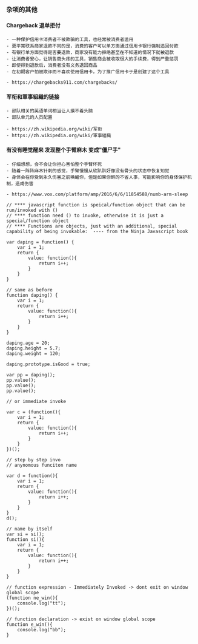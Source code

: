 ### 杂项的其他

#### Chargeback 退单拒付
	- 一种保护信用卡消费者不被欺骗的工具，也经常被消费者滥用
	- 更平常联系商家退款不同的是，消费的客户可以单方面通过信用卡银行强制追回付款
	- 有银行单方面觉得是否要退款，商家没有能力拒绝甚至在不知道的情况下就被退款
	- 让消费者安心，让销售商头疼的工具，销售商会被收取很大的手续费，得到严重惩罚
	- 即使得到退款后，消费者没有义务退回商品
	- 在初期客户怕被欺诈而不喜欢使用信用卡，为了推广信用卡于是创建了这个工具

	- https://chargebacks911.com/chargebacks/


#### 军衔和軍事組織的链接
	- 部队相关的英语单词相当让人摸不着头脑
	- 部队单元的人员配置

	- https://zh.wikipedia.org/wiki/军衔
	- https://zh.wikipedia.org/wiki/軍事組織

#### 有没有睡觉醒来 发现整个手臂麻木 变成"僵尸手"
	- 仔细想想，会不会让你担心害怕整个手臂坏死
	- 随着一阵阵麻木针刺的感觉，手臂慢慢从软趴趴好像没有骨头的状态中恢复知觉
	- 身体会在你受到永久伤害之前唤醒你，但是如果你醉的不省人事，可能影响你的身体保护机制，造成伤害

	- https://www.vox.com/platform/amp/2016/6/6/11854588/numb-arm-sleep

```
// **** javascript function is speical/function object that can be run/invoked with ()
// **** function need () to invoke, otherwise it is just a special/function object
// **** Functions are objects, just with an additional, special capability of being invokable:  ---- from the Ninja Javascript book

var daping = function() {
	var i = 1;
	return {
		value: function(){
			return i++;
		}
	}
}

// same as before
function daping() {
	var i = 1;
	return {
		value: function(){
			return i++;
		}
	}
}

daping.age = 20;
daping.height = 5.7;
daping.weight = 120;

daping.prototype.isGood = true;

var pp = daping();
pp.value();
pp.value();
pp.value();

// or immediate invoke

var c = (function(){
	var i = 1;
	return {
		value: function(){
			return i++;
		}
	}
})();

// step by step invo
// anynomous funciton name

var d = function(){
	var i = 1;
	return {
		value: function(){
			return i++;
		}
	}
}
d();

// name by itself
var si = si();
function si(){
	var i = 1;
	return {
		value: function(){
			return i++;
		}
	}	
}

// function expression - Immediately Invoked -> dont exit on window global scope
(function ne_win(){
	console.log("tt");
})();

// function declaration -> exist on window global scope
function e_win(){
	console.log("bb");
}
```